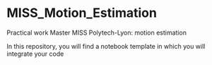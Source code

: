 # MISS_Motion_Estimation
Practical work Master MISS Polytech-Lyon: motion estimation

In this repository, you will find a notebook template in which you will integrate your code
